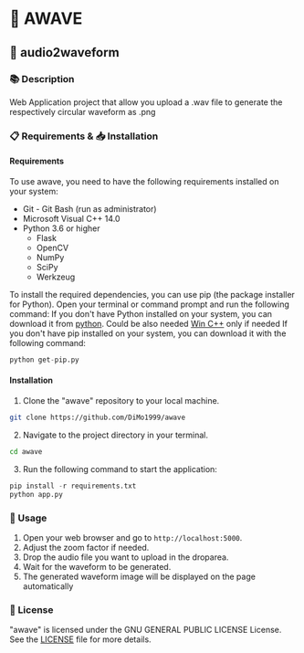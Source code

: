 # 🧿 AWAVE
## 🌈 audio2waveform
### 📚 Description
Web Application project that allow you upload a .wav file to generate the respectively circular waveform as .png 
### 📋 Requirements & 📥 Installation
#### Requirements
To use awave, you need to have the following requirements installed on your system:
- Git - Git Bash (run as administrator)
- Microsoft Visual C++ 14.0
- Python 3.6 or higher
    - Flask
    - OpenCV
    - NumPy
    - SciPy
    - Werkzeug

To install the required dependencies, you can use pip (the package installer for Python). 
Open your terminal or command prompt and run the following command:
If you don't have Python installed on your system, you can download it from [python](https://www.python.org/downloads/).
Could be also needed [Win C++](https://visualstudio.microsoft.com/it/visual-cpp-build-tools/) only if needed
If you don't have pip installed on your system, you can download it with the following command:
```python
python get-pip.py
```
#### Installation
1. Clone the "awave" repository to your local machine.
```bash
git clone https://github.com/DiMo1999/awave
```
2. Navigate to the project directory in your terminal.
```bash
cd awave 
```
3. Run the following command to start the application:
```python
pip install -r requirements.txt
python app.py
```

### 🚀 Usage
1. Open your web browser and go to `http://localhost:5000`.
2. Adjust the zoom factor if needed.
3. Drop the audio file you want to upload in the droparea.
4. Wait for the waveform to be generated.
5. The generated waveform image will be displayed on the page automatically

### 📝 License
"awave" is licensed under the GNU GENERAL PUBLIC LICENSE License. See the [LICENSE](LICENSE) file for more details.
